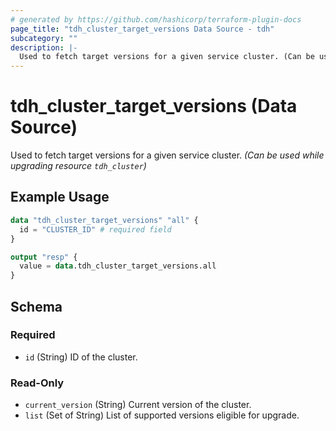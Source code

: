 ```yaml
---
# generated by https://github.com/hashicorp/terraform-plugin-docs
page_title: "tdh_cluster_target_versions Data Source - tdh"
subcategory: ""
description: |-
  Used to fetch target versions for a given service cluster. (Can be used while upgrading resource tdh_cluster)
---
```


# tdh_cluster_target_versions (Data Source)

Used to fetch target versions for a given service cluster. *(Can be used while upgrading resource `tdh_cluster`)*

## Example Usage

```terraform
data "tdh_cluster_target_versions" "all" {
  id = "CLUSTER_ID" # required field
}

output "resp" {
  value = data.tdh_cluster_target_versions.all
}
```

<!-- schema generated by tfplugindocs -->
## Schema

### Required

- `id` (String) ID of the cluster.

### Read-Only

- `current_version` (String) Current version of the cluster.
- `list` (Set of String) List of supported versions eligible for upgrade.


